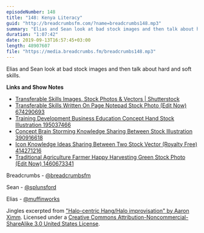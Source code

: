 ```yaml
---
episodeNumber: 148
title: "148: Kenya Literacy"
guid: "http://breadcrumbsfm.com/?name=breadcrumbs148.mp3"
summary: "Elias and Sean look at bad stock images and then talk about hard and soft skills."
duration: "1:07:42"
date: 2019-09-13T16:57:45+03:00
length: 48907607
file: "https://media.breadcrumbs.fm/breadcrumbs148.mp3"
---
```

Elias and Sean look at bad stock images and then talk about hard and soft skills.

**Links and Show Notes**
- [Transferable Skills Images, Stock Photos & Vectors | Shutterstock](https://www.shutterstock.com/search/transferable+skills)
- [Transferable Skills Written On Page Notepad Stock Photo (Edit Now) 674290693](https://www.shutterstock.com/image-photo/transferable-skills-written-on-page-notepad-674290693)
- [Training Development Business Education Concept Hand Stock Illustration 195037466](https://www.shutterstock.com/image-illustration/training-development-business-education-concept-hand-195037466)
- [Concept Brain Storming Knowledge Sharing Between Stock Illustration 390916618](https://www.shutterstock.com/image-illustration/concept-brain-storming-knowledge-sharing-between-390916618)
- [Icon Knowledge Ideas Sharing Between Two Stock Vector (Royalty Free) 414271216](https://www.shutterstock.com/image-vector/icon-knowledge-ideas-sharing-between-two-414271216)
- [Traditional Agriculture Farmer Happy Harvesting Green Stock Photo (Edit Now) 1460673341](https://www.shutterstock.com/image-photo/traditional-agriculture-farmer-happy-harvesting-green-1460673341)

Breadcrumbs - [@breadcrumbsfm](https://twitter.com/breadcrumbsfm)

Sean - [@splunsford](https://twitter.com/splunsford)

Elias - [@muffinworks](https://twitter.com/muffinworks)

Jingles excerpted from ["Halo-centric Hang/Halo improvisation" by Aaron Ximm](http://freemusicarchive.org/music/aaron_ximm/handpans_and_the_hang/). Licensed under a [Creative Commons Attribution-Noncommercial-ShareAlike 3.0 United States License](http://creativecommons.org/licenses/by-nc-sa/3.0/us/).